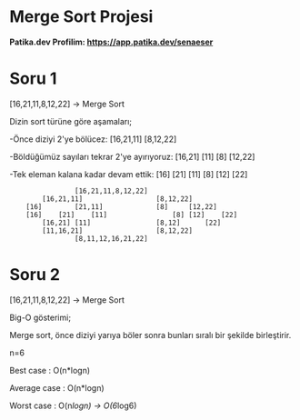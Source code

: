 # Merge Sort Projesi
**Patika.dev Profilim: https://app.patika.dev/senaeser**
# Soru 1
[16,21,11,8,12,22] -> Merge Sort

Dizin sort türüne göre aşamaları;

-Önce diziyi 2'ye bölücez: [16,21,11] [8,12,22]

-Böldüğümüz sayıları tekrar 2'ye ayırıyoruz: [16,21] [11] [8] [12,22]

-Tek eleman kalana kadar devam ettik: [16] [21] [11] [8] [12] [22]

					[16,21,11,8,12,22] 
			[16,21,11]					[8,12,22] 
		[16]		[21,11]				[8]		[12,22]
		[16]	[21]	[11]				[8]	[12]	[22]             
			[16,21]	[11]				[8,12]		[22]
			[11,16,21]					[8,12,22]
					[8,11,12,16,21,22]



# Soru 2
[16,21,11,8,12,22] -> Merge Sort

Big-O gösterimi;

Merge sort, önce diziyi yarıya böler sonra bunları sıralı bir şekilde birleştirir.

n=6

Best case    : O(n*logn)

Average case : O(n*logn)

Worst case   : O(n*logn) -> O(6*log6)
